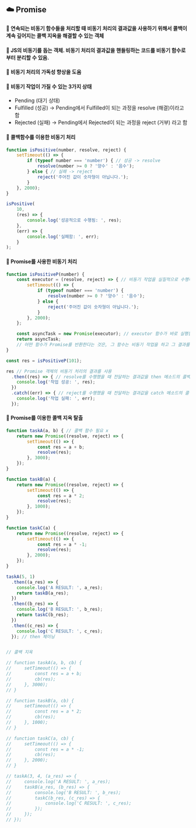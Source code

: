 ## ☁️ Promise  
#### 🔹 연속되는 비동기 함수들을 처리할 때 비동기 처리의 결과값을 사용하기 위해서 콜백이 계속 깊어지는 콜백 지옥을 해결할 수 있는 객체 
#### 🔹 JS의 비동기를 돕는 객체. 비동기 처리의 결과값을 핸들링하는 코드를 비동기 함수로부터 분리할 수 있음. 
#### 🔹 비동기 처리의 가독성 향상을 도움 
#### 🔹 비동기 작업이 가질 수 있는 3가지 상태
- Pending (대기 상태)
- Fulfilled (성공) -> Pending에서 Fulfilled이 되는 과정을 resolve (해결)이라고 함 
- Rejected (실패) -> Pending에서 Rejected이 되는 과정을 reject (거부) 라고 함 
#### 🔹 콜백함수를 이용한 비동기 처리 
```javascript
function isPositive(number, resolve, reject) {
    setTimeout(() => {
        if (typeof number === 'number') { // 성공 -> resolve 
            resolve(number >= 0 ? '양수' : '음수');
        } else { // 실패 -> reject 
            reject('주어진 값이 숫자형이 아닙니다.');
        }
    }, 2000);
}

isPositive(
    10,
    (res) => {
        console.log('성공적으로 수행됨: ', res);
    },
    (err) => {
        console.log('실패함: ', err);
    }
);
```
#### 🔹 Promise를 사용한 비동기 처리 
```javascript
function isPositiveP(number) {
    const executor = (resolve, reject) => { // 비동기 작업을 실질적으로 수행하는 함수 
        setTimeout(() => {
            if (typeof number === 'number') {
                resolve(number >= 0 ? '양수' : '음수');
            } else {
                reject('주어진 값이 숫자형이 아닙니다.');
            }
        }, 2000);
    };

    const asyncTask = new Promise(executor); // executor 함수가 바로 실행됨 
    return asyncTask;
    // 어떤 함수가 Promise를 반환한다는 것은, 그 함수는 비동기 작업을 하고 그 결과를 Promise 객체로 반환받아 사용할 수 있는 함수라는 것 
}

const res = isPositiveP(101);

res // Promise 객체의 비동기 처리의 결과를 사용
  .then((res) => { // resolve를 수행했을 때 전달하는 결과값을 then 메소드의 콜백함수에서 받아올 수 있음 
    console.log('작업 성공: ', res); 
  })
  .catch((err) => { // reject를 수행했을 때 전달하는 결과값을 catch 메소드의 콜백함수에서 받아올 수 있음 
    console.log('작업 실패: ', err);
  });
```
#### 🔹 Promise를 이용한 콜백 지옥 탈출 
```javascript
function taskA(a, b) { // 콜백 함수 필요 x
    return new Promise((resolve, reject) => {
        setTimeout(() => {
            const res = a + b;
            resolve(res);
        }, 3000);
    });
}

function taskB(a) {
    return new Promise((resolve, reject) => {
        setTimeout(() => {
            const res = a * 2;
            resolve(res);
        }, 1000);
    });
}

function taskC(a) {
    return new Promise((resolve, reject) => {
        setTimeout(() => {
            const res = a * -1;
            resolve(res);
        }, 2000);
    });
}

taskA(5, 1) 
  .then((a_res) => {
    console.log('A RESULT: ', a_res);
    return taskB(a_res);
  })
  .then((b_res) => {
    console.log('B RESULT: ', b_res);
    return taskC(b_res);
  })
  .then((c_res) => {
    console.log('C RESULT: ', c_res);
  }); // then 체이닝 


// 콜백 지옥 

// function taskA(a, b, cb) {
//     setTimeout(() => {
//         const res = a + b;
//         cb(res);
//     }, 3000);
// }

// function taskB(a, cb) {
//     setTimeout(() => {
//         const res = a * 2;
//         cb(res);
//     }, 1000);
// }

// function taskC(a, cb) {
//     setTimeout(() => {
//         const res = a * -1;
//         cb(res);
//     }, 2000);
// }

// taskA(3, 4, (a_res) => {
//     console.log('A RESULT: ', a_res);
//     taskB(a_res, (b_res) => {
//         console.log('B RESULT: ', b_res);
//         taskC(b_res, (c_res) => {
//             console.log('C RESULT: ', c_res);
//         });
//     });
// });
```
